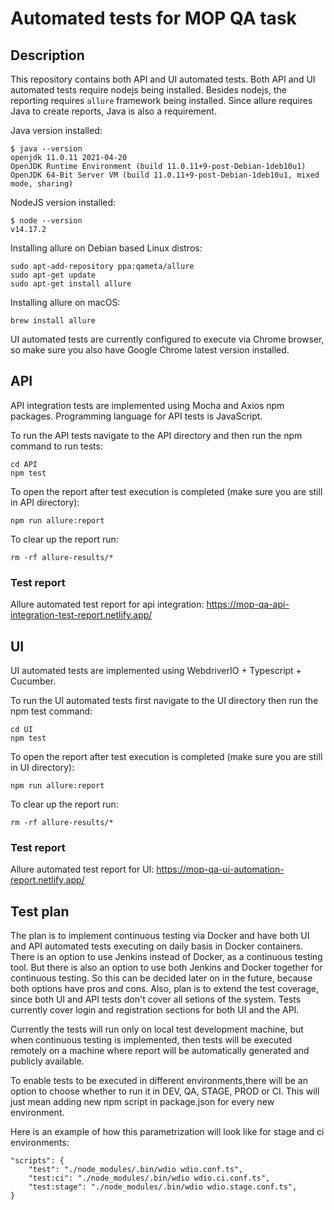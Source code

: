 # Automated tests for MOP QA task

## Description


This repository contains both API and UI automated tests. Both API and UI automated tests require nodejs being installed.
Besides nodejs, the reporting requires `allure` framework being installed. Since allure requires Java to create reports, Java is also a requirement.

Java version installed:
```
$ java --version
openjdk 11.0.11 2021-04-20
OpenJDK Runtime Environment (build 11.0.11+9-post-Debian-1deb10u1)
OpenJDK 64-Bit Server VM (build 11.0.11+9-post-Debian-1deb10u1, mixed mode, sharing)

```

NodeJS version installed:
```
$ node --version
v14.17.2
```

Installing allure on Debian based Linux distros:
```
sudo apt-add-repository ppa:qameta/allure
sudo apt-get update 
sudo apt-get install allure
```

Installing allure on macOS:
```
brew install allure
```

UI automated tests are currently configured to execute via Chrome browser, so make sure you also have Google Chrome latest version installed.


## API
API integration tests are implemented using Mocha and Axios npm packages. Programming language for API tests is JavaScript.

To run the API tests navigate to the API directory and then run the npm command to run tests:
```
cd API
npm test
```

To open the report after test execution is completed (make sure you are still in API directory):
```
npm run allure:report
```

To clear up the report run:
```
rm -rf allure-results/*
```


### Test report
Allure automated test report for api integration:
https://mop-qa-api-integration-test-report.netlify.app/


## UI
UI automated tests are implemented using WebdriverIO + Typescript + Cucumber.

To run the UI automated tests first navigate to the UI directory then run the npm test command:
```
cd UI
npm test
```

To open the report after test execution is completed (make sure you are still in UI directory):
```
npm run allure:report
```

To clear up the report run:
```
rm -rf allure-results/*
```


### Test report
Allure automated test report for UI:
https://mop-qa-ui-automation-report.netlify.app/


## Test plan
The plan is to implement continuous testing via Docker and have both UI and API automated tests executing on daily basis in Docker containers.
There is an option to use Jenkins instead of Docker, as a continuous testing tool. But there is also an option to use both Jenkins and Docker together for continuous testing. So this can be decided later on in the future, because both options have pros and cons.
Also, plan is to extend the test coverage, since both UI and API tests don't cover all setions of the system.
Tests currently cover login and registration sections for both UI and the API.

Currently the tests will run only on local test development machine, but when continuous testing is implemented, then tests will be executed remotely on a machine where report will be automatically generated and publicly available.

To enable tests to be executed in different environments,there will be an option to choose whether to run it in DEV, QA, STAGE, PROD or CI. This will just mean adding new npm script in package.json for every new environment.

Here is an example of how this parametrization will look like for stage and ci environments:
```
"scripts": {
    "test": "./node_modules/.bin/wdio wdio.conf.ts",
    "test:ci": "./node_modules/.bin/wdio wdio.ci.conf.ts",
    "test:stage": "./node_modules/.bin/wdio wdio.stage.conf.ts",
}
```